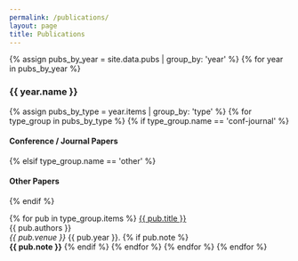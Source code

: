 ```yaml
---
permalink: /publications/
layout: page
title: Publications
---
```


{% assign pubs_by_year = site.data.pubs | group_by: 'year' %}
{% for year in pubs_by_year %}
### {{ year.name }}

{% assign pubs_by_type = year.items | group_by: 'type' %}
{% for type_group in pubs_by_type %}
{% if type_group.name == 'conf-journal' %}
#### Conference / Journal Papers
{% elsif type_group.name == 'other' %}
#### Other Papers
{% endif %}

{% for pub in type_group.items %}
<a href="{{ pub.link.url }}">{{ pub.title }}</a>
<br/>{{ pub.authors }}
<br/><em>{{ pub.venue }}</em>&nbsp;{{ pub.year }}.
{% if pub.note %}
<br/><strong>{{ pub.note }}</strong>
{% endif %}
{% endfor %}
{% endfor %}
{% endfor %}
